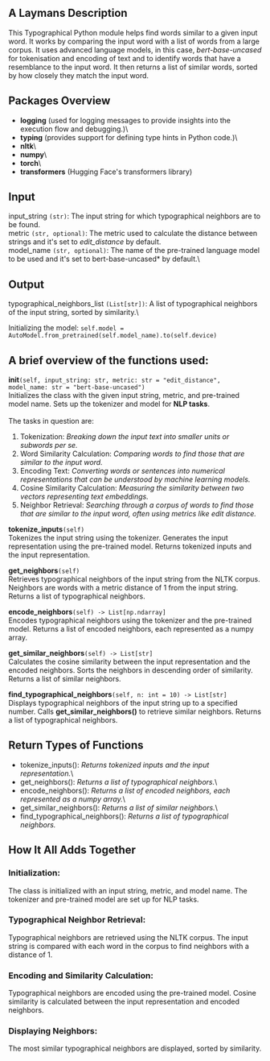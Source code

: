 ## A Laymans Description
This Typographical Python module helps find words similar to a given input word. It works by comparing the input word with a list of words from a large corpus. It uses advanced language models, in this case, *bert-base-uncased* for tokenisation and encoding of text and to identify words that have a resemblance to the input word. It then returns a list of similar words, sorted by how closely they match the input word.

## Packages Overview
- **logging** (used for logging messages to provide insights into the execution flow and debugging.)\
- **typing** (provides support for defining type hints in Python code.)\
- **nltk**\
- **numpy**\
- **torch**\
- **transformers** (Hugging Face's transformers library)

## Input

input_string `(str)`: The input string for which typographical neighbors are to be found.\
metric `(str, optional)`: The metric used to calculate the distance between strings and it's set to *edit_distance* by default.\
model_name `(str, optional)`: The name of the pre-trained language model to be used and it's set to bert-base-uncased* by default.\

## Output

typographical_neighbors_list `(List[str])`: A list of typographical neighbors of the input string, sorted by similarity.\

Initializing the model: `self.model = AutoModel.from_pretrained(self.model_name).to(self.device)`

## A brief overview of the functions used:

**__init__**`(self, input_string: str, metric: str = "edit_distance", model_name: str = "bert-base-uncased")`\
Initializes the class with the given input string, metric, and pre-trained model name.
Sets up the tokenizer and model for **NLP tasks**.\
\
The tasks in question are:

1. Tokenization: *Breaking down the input text into smaller units or subwords per se.*
2. Word Similarity Calculation: *Comparing words to find those that are similar to the input word.*
3. Encoding Text: *Converting words or sentences into numerical representations that can be understood by machine learning models.*
4. Cosine Similarity Calculation: *Measuring the similarity between two vectors representing text embeddings.*
5. Neighbor Retrieval: *Searching through a corpus of words to find those that are similar to the input word, often using metrics like edit distance.*

**tokenize_inputs**`(self)`\
Tokenizes the input string using the tokenizer.
Generates the input representation using the pre-trained model.
Returns tokenized inputs and the input representation.

**get_neighbors**`(self)`\
Retrieves typographical neighbors of the input string from the NLTK corpus.
Neighbors are words with a metric distance of 1 from the input string.
Returns a list of typographical neighbors.

**encode_neighbors**`(self) -> List[np.ndarray]`\
Encodes typographical neighbors using the tokenizer and the pre-trained model.
Returns a list of encoded neighbors, each represented as a numpy array.

**get_similar_neighbors**`(self) -> List[str]`\
Calculates the cosine similarity between the input representation and the encoded neighbors.
Sorts the neighbors in descending order of similarity.
Returns a list of similar neighbors.

**find_typographical_neighbors**`(self, n: int = 10) -> List[str]`\
Displays typographical neighbors of the input string up to a specified number.
Calls **get_similar_neighbors()** to retrieve similar neighbors.
Returns a list of typographical neighbors.


## Return Types of Functions
- tokenize_inputs(): *Returns tokenized inputs and the input representation.*\
- get_neighbors(): *Returns a list of typographical neighbors.*\
- encode_neighbors(): *Returns a list of encoded neighbors, each represented as a numpy array.*\
- get_similar_neighbors(): *Returns a list of similar neighbors.*\
- find_typographical_neighbors(): *Returns a list of typographical neighbors.*

## How It All Adds Together

### Initialization:
The class is initialized with an input string, metric, and model name. The tokenizer and pre-trained model are set up for NLP tasks.

### Typographical Neighbor Retrieval:
Typographical neighbors are retrieved using the NLTK corpus. The input string is compared with each word in the corpus to find neighbors with a distance of 1.

### Encoding and Similarity Calculation:
Typographical neighbors are encoded using the pre-trained model. Cosine similarity is calculated between the input representation and encoded neighbors.

### Displaying Neighbors:
The most similar typographical neighbors are displayed, sorted by similarity.
